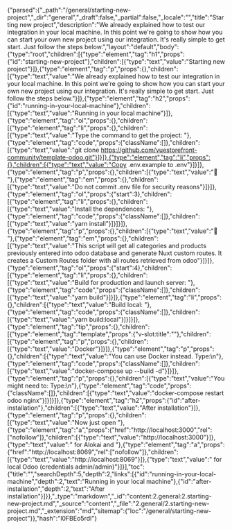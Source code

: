 {"parsed":{"_path":"/general/starting-new-project","_dir":"general","_draft":false,"_partial":false,"_locale":"","title":"Starting new project","description":"We already explained how to test our integration in your local machine. In this point we're going to show how you can start your own new project using our integration. It's really simple to get start. Just follow the steps below.","layout":"default","body":{"type":"root","children":[{"type":"element","tag":"h1","props":{"id":"starting-new-project"},"children":[{"type":"text","value":"Starting new project"}]},{"type":"element","tag":"p","props":{},"children":[{"type":"text","value":"We already explained how to test our integration in your local machine. In this point we're going to show how you can start your own new project using our integration. It's really simple to get start. Just follow the steps below."}]},{"type":"element","tag":"h2","props":{"id":"running-in-your-local-machine"},"children":[{"type":"text","value":"Running in your local machine"}]},{"type":"element","tag":"ol","props":{},"children":[{"type":"element","tag":"li","props":{},"children":[{"type":"text","value":"Type the command to get the project: "},{"type":"element","tag":"code","props":{"className":[]},"children":[{"type":"text","value":"git clone https://github.com/vuestorefront-community/template-odoo.git"}]}]},{"type":"element","tag":"li","props":{},"children":[{"type":"text","value":"Copy .env.example to .env"}]}]},{"type":"element","tag":"p","props":{},"children":[{"type":"text","value":"🚩 "},{"type":"element","tag":"em","props":{},"children":[{"type":"text","value":"Do not commit .env file for security reasons"}]}]},{"type":"element","tag":"ol","props":{"start":3},"children":[{"type":"element","tag":"li","props":{},"children":[{"type":"text","value":"Install the dependences: "},{"type":"element","tag":"code","props":{"className":[]},"children":[{"type":"text","value":"yarn install"}]}]}]},{"type":"element","tag":"p","props":{},"children":[{"type":"text","value":"🎯 "},{"type":"element","tag":"em","props":{},"children":[{"type":"text","value":"This script will get all categories and products previously entered into odoo database and generate Nuxt custom routes. It creates a Custom Routes folder with all routes retrieved from odoo"}]}]},{"type":"element","tag":"ol","props":{"start":4},"children":[{"type":"element","tag":"li","props":{},"children":[{"type":"text","value":"Build for production and launch server: "},{"type":"element","tag":"code","props":{"className":[]},"children":[{"type":"text","value":"yarn build"}]}]},{"type":"element","tag":"li","props":{},"children":[{"type":"text","value":"Build local: "},{"type":"element","tag":"code","props":{"className":[]},"children":[{"type":"text","value":"yarn build:local"}]}]}]},{"type":"element","tag":"tip","props":{},"children":[{"type":"element","tag":"template","props":{"v-slot:title":""},"children":[{"type":"element","tag":"p","props":{},"children":[{"type":"text","value":"Docker"}]}]},{"type":"element","tag":"p","props":{},"children":[{"type":"text","value":"You can use Docker instead. Type:\n"},{"type":"element","tag":"code","props":{"className":[]},"children":[{"type":"text","value":"docker-compose up --build -d"}]}]},{"type":"element","tag":"p","props":{},"children":[{"type":"text","value":"You might need to: Type:\n"},{"type":"element","tag":"code","props":{"className":[]},"children":[{"type":"text","value":"docker-compose restart odoo nginx"}]}]}]},{"type":"element","tag":"h2","props":{"id":"after-installation"},"children":[{"type":"text","value":"After installation"}]},{"type":"element","tag":"p","props":{},"children":[{"type":"text","value":"Now just open "},{"type":"element","tag":"a","props":{"href":"http://localhost:3000","rel":["nofollow"]},"children":[{"type":"text","value":"http://localhost:3000"}]},{"type":"text","value":" for Alokai and "},{"type":"element","tag":"a","props":{"href":"http://localhost:8069","rel":["nofollow"]},"children":[{"type":"text","value":"http://localhost:8069"}]},{"type":"text","value":" for local Odoo (credentials admin/admin)"}]}],"toc":{"title":"","searchDepth":5,"depth":2,"links":[{"id":"running-in-your-local-machine","depth":2,"text":"Running in your local machine"},{"id":"after-installation","depth":2,"text":"After installation"}]}},"_type":"markdown","_id":"content:2.general:2.starting-new-project.md","_source":"content","_file":"2.general/2.starting-new-project.md","_extension":"md","sitemap":{"loc":"/general/starting-new-project"}},"hash":"l0FBEo5rdl"}